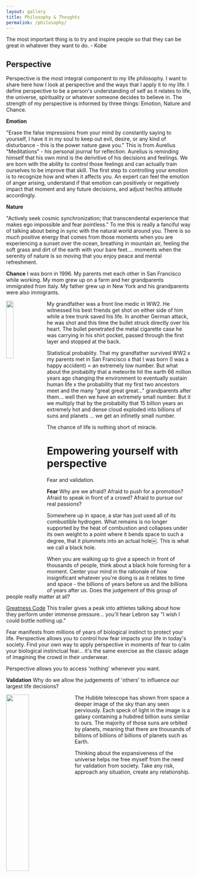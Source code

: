 ```yaml
---
layout: gallery
title: Philosophy & Thoughts
permalink: /philosophy/
---
```


The most important thing is to try and inspire people so that they can be great in whatever they want to do. - Kobe 

## Perspective

Perspective is the most integral component to my life philosophy. I want to share here how I look at perspective and the ways that I apply it to my life. I define perspective to be a person's understanding of self as it relates to life, the universe, spirituality or whatever someone decides to believe in. The strength of my perspective is informed by three things: Emotion, Nature and Chance.

**Emotion**

"Erase the false impressions from your mind by constantly saying to yourself, I have it in my soul to keep out evil, desire, or any kind of disturbance - this is the power nature gave you." This is from Aurelius "Meditations" - his personal journal for reflection. Aurelius is reminding himself that his own mind is the derivitive of his decisions and feelings. We are born with the ability to control those feelings and can actually train ourselves to be improve that skill. The first step to controlling your emotion is to recognize how and when it affects you. An expert can feel the emotion of anger arising, understand if that emotion can positively or negatively impact that moment and any future decisions, and adjust her/his attitude accordingly. 

**Nature**

"Actively seek cosmic synchronization; that transcendental experience that makes ego impossible and fear pointless." To me this is really a fanciful way of talking about being in sync with the natural world around you. There is so much positive energy that comes from those moments when you are experiencing a sunset over the ocean, breathing in mountain air, feeling the soft grass and dirt of the earth with your bare feet.... moments when the serenity of nature is so moving that you enjoy peace and mental refreshment. 

**Chance**
I was born in 1996. My parents met each other in San Francisco while working. My mom grew up on a farm and her grandparents immigrated from Italy. My father grew up in New York and his grandparents were also immigrants.

<img style="float: left; margin: 0px 10px 10px 0px;" src="{{site.imgurl}}/grandpa.JPG" width="20%" />
My grandfather was a front line medic in WW2. He witnessed his best friends get shot on either side of him while a tree trunk saved his life. In another German attack, he was shot and this time the bullet struck directly over his heart. The bullet penetrated the metal cigarette case he was carrying in his shirt pocket, passed through the first layer and stopped at the back.

Statistical probablity. That my grandfather survived WW2 x my parents met in San Francisco x that I was born (I was a happy accident) = an extremely low number. But what about the probabilty that a meteorite hit the earth 66 million years ago changing the environment to eventually sustain human life x the probability that my first two ancestors meet and the many "great great great..." grandparents after them... well then we have an extremely small number. But it we multiply that by the probabilty that 15 billion years an extremely hot and dense cloud exploded into billions of suns and planets ... we get an infinetly small number.

The chance of life is nothing short of miracle.

# Empowering yourself with perspective

Fear and validation.  

**Fear**
Why are we afraid? Afraid to push for a promotion? Afraid to speak in front of a crowd? Afraid to pursue our real passions? 

Somewhere up in space, a star has just used all of its combustible hydrogen. What remains is no longer supported by the heat of combustion and collapses under its own weight to a point where it bends space to such a degree, that it plummets into an actual hole￼. This is what we call a black hole.

When you are walking up to give a speech in front of thousands of people, think about a black hole forming for a moment. Center your mind in the rationale of how insignificant whatever you're doing is as it relates to time and space - the billions of years before us and the billions of years after us. Does the judgement of this group of people really matter at all?

[Greatness Code](https://www.youtube.com/watch?time_continue=88&v=t2I3Yd27dGw&feature=emb_logo) This trailer gives a peak into athletes talking about how they perform under immense pressure... you'll hear Lebron say "I wish I could bottle nothing up."

Fear manifests from millions of years of biological instinct to protect your life. Perspective allows you to control how fear impacts your life in today's society. Find your own way to apply perspective in moments of fear to calm your biological instinctual fear... it's the same exercise as the classic adage of imagining the crowd in their underwear. 

Perspective allows you to access 'nothing' whenever you want.

**Validation**
Why do we allow the judgements of 'others' to influence our largest life decisions?

<img style="float: left; margin: 0px 10px 10px 0px;" src="{{site.imgurl}}/Hubble.jpg" width="35%" /> 
The Hubble telescope has shown from space a deeper image of the sky than any seen perviously. Each speck of light in the image is a galaxy containing a hubdred billion suns similar to ours. The majority of those suns are orbited by planets, meaning that there are thousands of billions of billions of billions of planets such as Earth. 

Thinking about the expansiveness of the universe helps me free myself from the need for validation from society. Take any risk, approach any situation, create any relationship.


